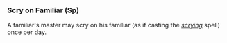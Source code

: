 ### **Scry on Familiar** (Sp)

A familiar's master may scry on his familiar (as if casting the *[scrying]* spell) once per day.

[scrying]: :d20-spell:scry